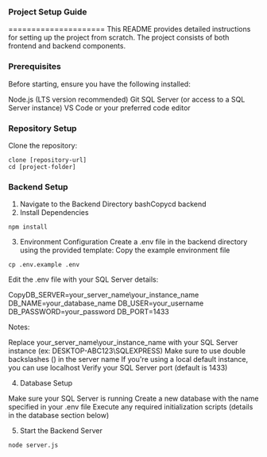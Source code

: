 ### Project Setup Guide
=====================
This README provides detailed instructions for setting up the project from scratch. The project consists of both frontend and backend components.

### Prerequisites
Before starting, ensure you have the following installed:

Node.js (LTS version recommended)
Git
SQL Server (or access to a SQL Server instance)
VS Code or your preferred code editor

### Repository Setup

Clone the repository:
```
clone [repository-url]
cd [project-folder]
```


### Backend Setup

1. Navigate to the Backend Directory
bashCopycd backend
2. Install Dependencies
```
npm install
```
3. Environment Configuration
Create a .env file in the backend directory using the provided template:
Copy the example environment file
```
cp .env.example .env
```

Edit the .env file with your SQL Server details:

CopyDB_SERVER=your_server_name\\your_instance_name
DB_NAME=your_database_name
DB_USER=your_username
DB_PASSWORD=your_password
DB_PORT=1433

Notes:

Replace your_server_name\\your_instance_name with your SQL Server instance (ex: DESKTOP-ABC123\\SQLEXPRESS)
Make sure to use double backslashes (\) in the server name
If you're using a local default instance, you can use localhost
Verify your SQL Server port (default is 1433)

4. Database Setup

Make sure your SQL Server is running
Create a new database with the name specified in your .env file
Execute any required initialization scripts (details in the database section below)

5. Start the Backend Server
```
node server.js
```